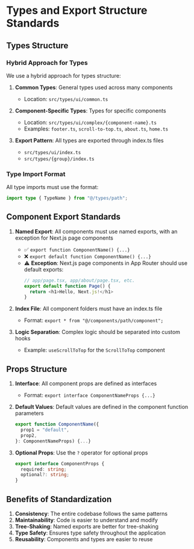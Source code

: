 # Types and Export Structure Standards

## Types Structure

### Hybrid Approach for Types

We use a hybrid approach for types structure:

1. **Common Types**: General types used across many components
   - Location: `src/types/ui/common.ts`

2. **Component-Specific Types**: Types for specific components
   - Location: `src/types/ui/complex/{component-name}.ts`
   - Examples: `footer.ts`, `scroll-to-top.ts`, `about.ts`, `home.ts`

3. **Export Pattern**: All types are exported through index.ts files
   - `src/types/ui/index.ts`
   - `src/types/{group}/index.ts`

### Type Import Format

All type imports must use the format:

```typescript
import type { TypeName } from "@/types/path";
```

## Component Export Standards

1. **Named Export**: All components must use named exports, with an exception for Next.js page components
   - ✅ `export function ComponentName() {...}`
   - ❌ `export default function ComponentName() {...}`
   - ⚠️ **Exception**: Next.js page components in App Router should use default exports:
     ```typescript
     // app/page.tsx, app/about/page.tsx, etc.
     export default function Page() {
       return <h1>Hello, Next.js!</h1>
     }
     ```

2. **Index File**: All component folders must have an index.ts file
   - Format: `export * from "@/components/path/component";`

3. **Logic Separation**: Complex logic should be separated into custom hooks
   - Example: `useScrollToTop` for the `ScrollToTop` component

## Props Structure

1. **Interface**: All component props are defined as interfaces
   - Format: `export interface ComponentNameProps {...}`

2. **Default Values**: Default values are defined in the component function parameters
   ```typescript
   export function ComponentName({
     prop1 = "default",
     prop2,
   }: ComponentNameProps) {...}
   ```

3. **Optional Props**: Use the `?` operator for optional props
   ```typescript
   export interface ComponentProps {
     required: string;
     optional?: string;
   }
   ```

## Benefits of Standardization

1. **Consistency**: The entire codebase follows the same patterns
2. **Maintainability**: Code is easier to understand and modify
3. **Tree-Shaking**: Named exports are better for tree-shaking
4. **Type Safety**: Ensures type safety throughout the application
5. **Reusability**: Components and types are easier to reuse 